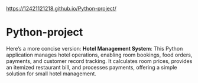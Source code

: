 https://12421121218.github.io/Python-project/
# Python-project
Here’s a more concise version:  **Hotel Management System**: This Python application manages hotel operations, enabling room bookings, food orders, payments, and customer record tracking. It calculates room prices, provides an itemized restaurant bill, and processes payments, offering a simple solution for small hotel management.
